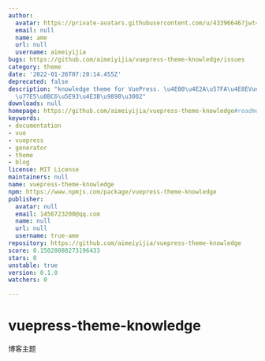 ```yaml
---
author:
  avatar: https://private-avatars.githubusercontent.com/u/43396646?jwt=eyJhbGciOiJIUzI1NiIsInR5cCI6IkpXVCJ9.eyJpc3MiOiJnaXRodWIuY29tIiwiYXVkIjoicmF3LmdpdGh1YnVzZXJjb250ZW50LmNvbSIsImtleSI6ImtleTEiLCJleHAiOjE3MzQ2NzE4MjAsIm5iZiI6MTczNDY3MDYyMCwicGF0aCI6Ii91LzQzMzk2NjQ2In0.F-e_EQThPlVfKpE7kzmQnukl4SOp12kpQfQKztMoTf8&v=4
  email: null
  name: ame
  url: null
  username: aimeiyijia
bugs: https://github.com/aimeiyijia/vuepress-theme-knowledge/issues
category: theme
date: '2022-01-26T07:20:14.455Z'
deprecated: false
description: "knowledge theme for VuePress. \u4E00\u4E2A\u57FA\u4E8EVuePress\u7684\
  \u77E5\u8BC6\u5E93\u4E3B\u9898\u3002"
downloads: null
homepage: https://github.com/aimeiyijia/vuepress-theme-knowledge#readme
keywords:
- documentation
- vue
- vuepress
- generator
- theme
- blog
license: MIT License
maintainers: null
name: vuepress-theme-knowledge
npm: https://www.npmjs.com/package/vuepress-theme-knowledge
publisher:
  avatar: null
  email: 1456723200@qq.com
  name: null
  url: null
  username: true-ame
repository: https://github.com/aimeiyijia/vuepress-theme-knowledge
score: 0.15028088273196433
stars: 0
unstable: true
version: 0.1.0
watchers: 0

---
```


# vuepress-theme-knowledge
博客主题
